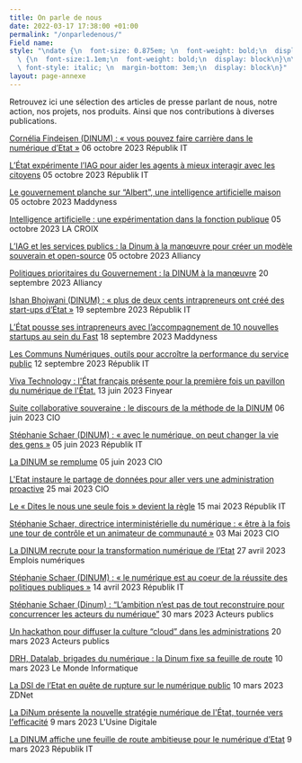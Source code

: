 ```yaml
---
title: On parle de nous
date: 2022-03-17 17:38:00 +01:00
permalink: "/onparledenous/"
Field name: 
style: "\ndate {\n  font-size: 0.875em; \n  font-weight: bold;\n  display: block\n}\n\ntitre
  \ {\n  font-size:1.1em;\n  font-weight: bold;\n  display: block\n}\n\nmedia   {\n
  \ font-style: italic; \n  margin-bottom: 3em;\n  display: block\n}"
layout: page-annexe
---
```


<p class="margin-bottom-3">Retrouvez ici une sélection des articles de presse parlant de nous, notre action, nos projets, nos produits. Ainsi que nos contributions à diverses publications.</p>

<titre><a href="https://www.republik-it.fr/rh/management/cornelia-findeisen-dinum-vous-pouvez-faire-carriere-dans-le-numerique-d-etat.html" title="Cornélia Findeisen (DINUM) : « vous pouvez faire carrière dans le numérique d’Etat » - Lien externe"> Cornélia Findeisen (DINUM) : « vous pouvez faire carrière dans le numérique d’Etat »</a></titre>
<date>06 octobre 2023</date>
<media> Républik IT </media>

<titre><a href="https://www.republik-it.fr/decideurs-it/cas-usage/l-etat-experimente-l-iag-pour-aider-les-agents-a-mieux-interagir-avec-les-citoyens.html" title="L’État expérimente l’IAG pour aider les agents à mieux interagir avec les citoyens - Lien externe"> L’État expérimente l’IAG pour aider les agents à mieux interagir avec les citoyens</a></titre>
<date>05 octobre 2023</date>
<media> Républik IT </media>

<titre><a href="https://www.maddyness.com/2023/10/05/le-gouvernement-planche-sur-albert-une-intelligence-artificielle-maison/" title="Le gouvernement planche sur “Albert”, une intelligence artificielle maison - Lien externe"> Le gouvernement planche sur “Albert”, une intelligence artificielle maison</a></titre>
<date>05 octobre 2023</date>
<media> Maddyness </media>

<titre><a href="https://www.la-croix.com/france/Intelligence-artificielle-experimentation-fonction-publique-2023-10-05-1201285626" title="Intelligence artificielle : une expérimentation dans la fonction publique - Lien externe"> Intelligence artificielle : une expérimentation dans la fonction publique</a></titre>
<date>05 octobre 2023</date>
<media> LA CROIX </media>

<titre><a href="https://www.alliancy.fr/iag-services-publics-dinum-modele-souverain-open-source" title="L’IAG et les services publics : la Dinum à la manœuvre pour créer un modèle souverain et open-source - Lien externe"> L’IAG et les services publics : la Dinum à la manœuvre pour créer un modèle souverain et open-source</a></titre>
<date>05 octobre 2023</date>
<media> Alliancy </media>

<titre><a href="https://www.alliancy.fr/politiques-prioritaires-gouvernement-dinum-manoeuvre" title="Politiques prioritaires du Gouvernement : la DINUM à la manœuvre - Lien externe"> Politiques prioritaires du Gouvernement : la DINUM à la manœuvre</a></titre>
<date>20 septembre 2023</date>
<media> Alliancy </media>

<titre><a href="https://www.republik-it.fr/decideurs-it/gouvernance/ishan-bhojwani-dinum-plus-de-deux-cents-intrapreneurs-ont-cree-des-start-ups-d-etat.html" title="Ishan Bhojwani (DINUM) : « plus de deux cents intrapreneurs ont créé des start-ups d’État » - Lien externe"> Ishan Bhojwani (DINUM) : « plus de deux cents intrapreneurs ont créé des start-ups d’État »</a></titre>
<date>19 septembre 2023</date>
<media> Républik IT </media>

<titre><a href="https://www.maddyness.com/2023/09/18/letat-pousse-ses-intrapreneurs-avec-laccompagnement-de-10-nouvelles-startups-au-sein-de-fast/" title="L’État pousse ses intrapreneurs avec l’accompagnement de 10 nouvelles startups au sein du Fast - Lien externe"> L’État pousse ses intrapreneurs avec l’accompagnement de 10 nouvelles startups au sein du Fast</a></titre>
<date>18 septembre 2023</date>
<media> Maddyness </media>

<titre><a href="https://www.republik-it.fr/decideurs-it/achat-it/les-communs-numeriques-outils-pour-accroitre-la-performance-du-service-public.html" title="Les Communs Numériques, outils pour accroître la performance du service public - Lien externe"> Les Communs Numériques, outils pour accroître la performance du service public</a></titre>
<date>12 septembre 2023</date>
<media> Républik IT </media>

<titre><a href="https://www.finyear.com/Viva-Technology-l-Etat-francais-presente-pour-la-premiere-fois-un-pavillon-du-numerique-de-l-Etat_a49555.html" title="Viva Technology : l'État français présente pour la première fois un pavillon du numérique de l'État. - Lien externe"> Viva Technology : l'État français présente pour la première fois un pavillon du numérique de l'État.</a></titre>
<date>13 juin 2023</date>
<media> Finyear </media>

<titre><a href="https://www.cio-online.com/actualites/lire-suite-collaborative-souveraine-le-discours-de-la-methode-de-la-dinum-14978.html" title="Suite collaborative souveraine : le discours de la méthode de la DINUM - Lien externe"> Suite collaborative souveraine : le discours de la méthode de la DINUM</a></titre>
<date>06 juin 2023</date>
<media> CIO </media>

<titre><a href="https://www.republik-it.fr/decideurs-it/gouvernance/stephanie-schaer-dinum-avec-le-numerique-on-peut-changer-la-vie-des-gens.html" title="Stéphanie Schaer (DINUM) : « avec le numérique, on peut changer la vie des gens » - Lien externe"> Stéphanie Schaer (DINUM) : « avec le numérique, on peut changer la vie des gens »</a></titre>
<date>05 juin 2023</date>
<media> Républik IT </media>

<titre><a href="https://www.cio-online.com/actualites/lire-la-dinum-se-remplume-14973.html" title="La DINUM se remplume - Lien externe"> La DINUM se remplume</a></titre>
<date>05 juin 2023</date>
<media> CIO </media>

<titre><a href="https://www.cio-online.com/actualites/lire-l-etat-instaure-le-partage-de-donnees-pour-aller-vers-une-administration-proactive-14952.html" title="L'Etat instaure le partage de données pour aller vers une administration proactive - Lien externe"> L'Etat instaure le partage de données pour aller vers une administration proactive</a></titre>
<date>25 mai 2023</date>
<media> CIO </media>

<titre><a href="https://www.republik-it.fr/decideurs-it/gouvernance/le-dites-le-nous-une-seule-fois-devient-la-regle.html" title="Le « Dites le nous une seule fois » devient la règle - Lien externe"> Le « Dites le nous une seule fois » devient la règle</a></titre>
<date>15 mai 2023</date>
<media> Républik IT </media>

<titre><a href="https://www.cio-online.com/actualites/lire-stephanie-schaer-directrice-interministerielle-du-numerique--etre-a-la-fois-une-tour-de-controle-et-un-animateur-de-communaute-14909.html" title="Stéphanie Schaer, directrice interministérielle du numérique : « être à la fois une tour de contrôle et un animateur de communauté » - Lien externe"> Stéphanie Schaer, directrice interministérielle du numérique : « être à la fois une tour de contrôle et un animateur de communauté »</a></titre>
<date>03 Mai 2023</date>
<media> CIO </media>

<titre><a href="https://www.emplois-numeriques.com/la-dinum-recrute-pour-la-transformation-numerique-de-letat/" title="La DINUM recrute pour la transformation numérique de l’Etat - Lien externe"> La DINUM recrute pour la transformation numérique de l’Etat</a></titre>
<date>27 avril 2023</date>
<media> Emplois numériques </media>

<titre><a href="https://www.republik-it.fr/decideurs-it/gouvernance/stephanie-schaer-dinum-le-numerique-est-au-coeur-de-la-reussite-des-politiques-publiques.html" title="Stéphanie Schaer (DINUM) : « le numérique est au coeur de la réussite des politiques publiques » - Lien externe"> Stéphanie Schaer (DINUM) : « le numérique est au coeur de la réussite des politiques publiques »</a></titre>
<date>14 avril 2023</date>
<media> Républik IT </media>

<titre><a href="https://acteurspublics.fr/articles/stephanie-schaer-dinum-lambition-nest-pas-de-tout-reconstruire-pour-concurrencer-les-acteurs-du-numerique" title="Stéphanie Schaer (Dinum) : “L’ambition n’est pas de tout reconstruire pour concurrencer les acteurs du numérique” - Lien externe"> Stéphanie Schaer (Dinum) : “L’ambition n’est pas de tout reconstruire pour concurrencer les acteurs du numérique”</a></titre>
<date>30 mars 2023</date>
<media> Acteurs publics </media>

<titre><a href="https://acteurspublics.fr/articles/un-hackathon-pour-diffuser-la-culture-cloud-dans-les-administrations" title="Un hackathon pour diffuser la culture “cloud” dans les administrations - Lien externe"> Un hackathon pour diffuser la culture “cloud” dans les administrations</a></titre>
<date>20 mars 2023</date>
<media> Acteurs publics </media>

<titre><a href="https://www.lemondeinformatique.fr/actualites/lire-drh-datalab-brigades-du-numerique-la-dinum-fixe-sa-feuille-de-route-89794.html" title="DRH, Datalab, brigades du numérique : la Dinum fixe sa feuille de route - Lien externe"> DRH, Datalab, brigades du numérique : la Dinum fixe sa feuille de route</a></titre>
<date>10 mars 2023</date>
<media> Le Monde Informatique </media>

<titre><a href="https://www.zdnet.fr/actualites/la-dsi-de-l-etat-en-quete-de-rupture-sur-le-numerique-public-39955282.htm" title="La DSI de l’Etat en quête de rupture sur le numérique public - Lien externe"> La DSI de l’Etat en quête de rupture sur le numérique public</a></titre>
<date>10 mars 2023</date>
<media> ZDNet </media>

<titre><a href="https://www.usine-digitale.fr/article/la-dinum-presente-la-nouvelle-strategie-numerique-de-l-etat-tournee-vers-l-efficacite.N2109651" title="La DiNum présente la nouvelle stratégie numérique de l'État, tournée vers l'efficacité - Lien externe"> La DiNum présente la nouvelle stratégie numérique de l'État, tournée vers l'efficacité</a></titre>
<date>9 mars 2023</date>
<media> L'Usine Digitale </media>

<titre><a href="https://www.republik-it.fr/decideurs-it/gouvernance/la-dinum-affiche-une-feuille-de-route-ambitieuse-pour-le-numerique-d-etat.html" title="La DINUM affiche une feuille de route ambitieuse pour le numérique d’Etat - Lien externe"> La DINUM affiche une feuille de route ambitieuse pour le numérique d’Etat</a></titre>
<date>9 mars 2023</date>
<media> Républik IT </media>